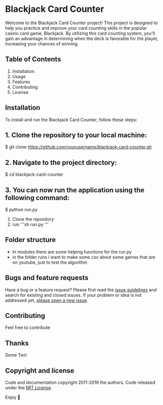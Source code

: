 # Blackjack Card Counter
Welcome to the Blackjack Card Counter project! This project is designed to help you practice and improve your card counting skills in the popular casino card game, Blackjack. By utilizing this card counting system, you'll gain an advantage in determining when the deck is favorable for the player, increasing your chances of winning.
## Table of Contents

1. Installation
2. Usage
3. Features
4. Contributing
5. License

## Installation
To install and run the Blackjack Card Counter, follow these steps:
## 1. Clone the repository to your local machine:
$ git clone https://github.com/yourusername/blackjack-card-counter.git

## 2. Navigate to the project directory:
$ cd blackjack-card-counter

## 3. You can now run the application using the following command:
$ python run.py



1. Clone the repository
2. run
'''sh
run.py
'''

## Folder structure

- In modules there are some helping functions for the run.py
- in the folder runs i want to make some csv about some games that are on youtube, just to test the algorithm

## Bugs and feature requests

Have a bug or a feature request? Please first read the [issue guidelines](https://reponame/blob/master/CONTRIBUTING.md) and search for existing and closed issues. If your problem or idea is not addressed yet, [please open a new issue](https://reponame/issues/new).

## Contributing

Feel free to contribute


## Thanks

Some Text

## Copyright and license

Code and documentation copyright 2011-2018 the authors. Code released under the [MIT License](https://reponame/blob/master/LICENSE).

Enjoy :metal:
